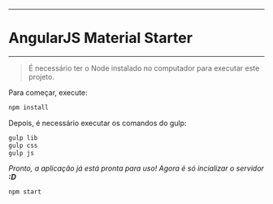 ----------

AngularJS Material Starter
===============

----------

> É necessário ter o Node instalado no computador para executar este projeto.

Para começar, execute:
```bash
npm install
```

Depois, é necessário executar os comandos do gulp:
```bash
gulp lib
gulp css
gulp js
```
*Pronto, a aplicação já está pronta para uso! Agora é só incializar o servidor **:D***


```bash
npm start
```